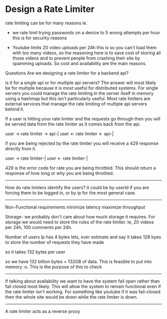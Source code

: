 # Design a Rate Limiter

rate limiting can be for many reasons
ie.
- we rate limit trying passwords on a device to 5 wrong attempts per hour this
is for security reasons

- Youtube limits 20 video uploads per 24h this is so you can't load them with
  too many videos, so the reasoning here is to save cost of storing all those
  videos and to prevent people from crashing their site by spamming uploads.  So
  cost and availability are the main reasons.

Questions
Are we designing a rate limiter for a backend api?

is it for a single api or for multiple api servers?
The answer will most likely be for multiple because it is most useful for
distributed systems.  For single servers you could manage the rate limiting in
the server itself in memory using a hashmap but this isn't particularly useful.
Most rate limiters are external services that manage the rate limiting of
multiple api servers behind it.

If a user is hitting your rate limiter and the requests go through then you will
be served data from the rate limiter as it comes back from the api.

user -> rate limiter -> api-|
user <- rate limiter <- api-|


if you are being rejected by the rate limiter you will receive a 429 response
directly from it.

user -> rate limiter-|
user <- rate limiter-|

429 is the error code for rate you are being throttled.  This should return a
response of how long or why you are being throttled.

----
How do rate limiters identify the users? it could be by userId if you are
forcing them to be logged in, or by ip for the most general case.

---

Non-Functional requirements
minimize latency
maximize throughput

Storage- we probably don't care about how much storage it requires.  For storage
we would need to store the rules of the rate limiter.  Ie, 20 videos per 24h,
100 comments per 24h.

Number of users
Ip has 4 bytes
lets, over estimate and say it takes 128 byes to store the number of requests they have made

so it takes 132 bytes per user

so we have 132 billion bytes = 132GB of data.  This is feasible to put into
memory :o.  This is the purpose of this to check

----

If talking about availability we want to have the system fail open rather than
fail closed most likely.  This will allow the system to remain functional even
if the rate limiter isn't working.  For something like youtube if it was
fail-closed then the whole site would be down while the rate limiter is down.

----

A rate limiter acts as a reverse proxy